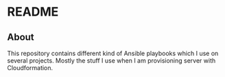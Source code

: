 # README

## About

This repository contains different kind of Ansible playbooks which I use on several projects. Mostly the stuff I use when I am provisioning server with Cloudformation.

